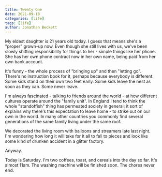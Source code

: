 ```yaml
---
title: Twenty One
date: 2021-09-18
categories: [life]
tags: [life]
author: Jonathan Beckett
---
```


My eldest daughter is 21 years old today. I guess that means she's a "proper" grown-up now. Even though she still lives with us, we've been slowly shifting responsibility for things to her - simple things like her phone. She has her own phone contract now in her own name, being paid from her own bank account.

It's funny - the whole process of "bringing up" and then "letting go". There's no instruction book for it, perhaps because everybody is different. Some kids stand on their own two feet early. Some kids leave the nest as soon as they can. Some never leave.

I'm always fascinated - talking to friends around the world - at how different cultures operate around the "family unit". In England I tend to think the whole "standoffish" thing has permeated society in general; it sort of explains why there's this expectation to leave home - to strike out on our own in the world. In many other countries you commonly find several generations of the same family living under the same roof.

We decorated the living room with balloons and streamers late last night. I'm wondering how long it will take for it all to fall to pieces and look like some kind of drunken accident in a glitter factory.

Anyway.

Today is Saturday. I'm two coffees, toast, and cereals into the day so far. It's almost 11am. The washing machine will be finished soon. The chores never end.